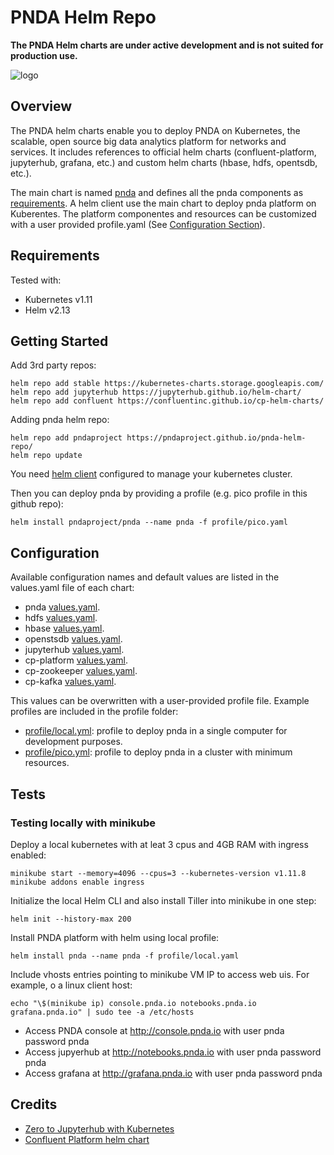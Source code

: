 # PNDA Helm Repo

**The PNDA Helm charts are under active development and is not suited for production use.**

![logo](kube-pnda_icon.png)

## Overview

The PNDA helm charts enable you to deploy PNDA on Kubernetes, the scalable, open source big data analytics platform for networks and services.
It includes references to official helm charts (confluent-platform, jupyterhub, grafana, etc.) and custom helm charts (hbase, hdfs, opentsdb, etc.).

The main chart is named [pnda](pnda) and defines all the pnda components as [requirements](pnda/requirements.yaml). A helm client use the main chart to deploy pnda platform on Kuberentes. The platform componentes and resources can be customized with a user provided profile.yaml (See [Configuration Section](#Configuration)).

## Requirements

Tested with:

- Kubernetes v1.11
- Helm v2.13

## Getting Started

Add 3rd party repos:
```
helm repo add stable https://kubernetes-charts.storage.googleapis.com/
helm repo add jupyterhub https://jupyterhub.github.io/helm-chart/
helm repo add confluent https://confluentinc.github.io/cp-helm-charts/
```

Adding pnda helm repo:

```
helm repo add pndaproject https://pndaproject.github.io/pnda-helm-repo/
helm repo update
```

You need [helm client](https://helm.sh/) configured to manage your kubernetes cluster.

Then you can deploy pnda by providing a profile (e.g. pico profile in this github repo):

```
helm install pndaproject/pnda --name pnda -f profile/pico.yaml
```


## Configuration

Available configuration names and default values are listed in the values.yaml file of each chart:

- pnda [values.yaml](pnda/values.yaml).
- hdfs [values.yaml](hdfs/values.yaml).
- hbase [values.yaml](hbase/values.yaml).
- openstsdb [values.yaml](opentsdb/values.yaml).
- jupyterhub [values.yaml](https://github.com/jupyterhub/zero-to-jupyterhub-k8s/blob/0.8.2/jupyterhub/values.yaml).
- cp-platform [values.yaml](https://github.com/confluentinc/cp-helm-charts/blob/master/values.yaml).
- cp-zookeeper [values.yaml](https://github.com/confluentinc/cp-helm-charts/blob/master/charts/cp-zookeeper/values.yaml).
- cp-kafka [values.yaml](https://github.com/confluentinc/cp-helm-charts/blob/master/charts/cp-kafka/values.yaml).

This values can be overwritten with a user-provided profile file.
Example profiles are included in the profile folder:

- [profile/local.yml](profile/local.yml): profile to deploy pnda in a single computer for development purposes.
- [profile/pico.yml](profile/pico.yml): profile to deploy pnda in a cluster with minimum resources.

## Tests

### Testing locally with minikube

Deploy a local kubernetes with at leat 3 cpus and 4GB RAM with ingress enabled:

```
minikube start --memory=4096 --cpus=3 --kubernetes-version v1.11.8
minikube addons enable ingress
```

Initialize the local Helm CLI and also install Tiller into minikube in one step:

```
helm init --history-max 200
```

Install PNDA platform with helm using local profile:

```
helm install pnda --name pnda -f profile/local.yaml
```

Include vhosts entries pointing to minikube VM IP to access web uis.
For example, o a linux client host:
```
echo "\$(minikube ip) console.pnda.io notebooks.pnda.io grafana.pnda.io" | sudo tee -a /etc/hosts
```

- Access PNDA console at http://console.pnda.io with user pnda password pnda
- Access jupyerhub at http://notebooks.pnda.io with user pnda password pnda
- Access grafana at http://grafana.pnda.io with user pnda password pnda

## Credits

- [Zero to Jupyterhub with Kubernetes](https://zero-to-jupyterhub.readthedocs.io/en/latest/)
- [Confluent Platform helm chart](https://github.com/confluentinc/cp-helm-charts)
